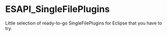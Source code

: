 # ESAPI_SingleFilePlugins
Little selection of ready-to-go SingleFilePlugins for Eclipse that you have to try.
